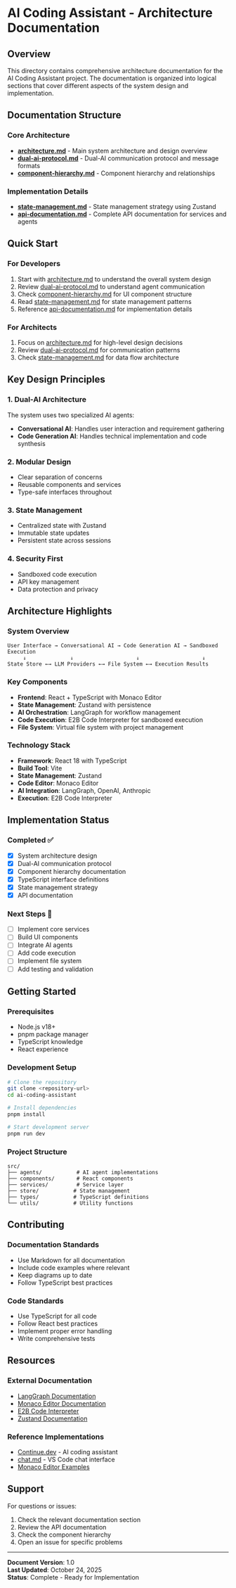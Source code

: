 # AI Coding Assistant - Architecture Documentation

## Overview

This directory contains comprehensive architecture documentation for the AI Coding Assistant project. The documentation is organized into logical sections that cover different aspects of the system design and implementation.

## Documentation Structure

### Core Architecture
- **[architecture.md](./architecture.md)** - Main system architecture and design overview
- **[dual-ai-protocol.md](./dual-ai-protocol.md)** - Dual-AI communication protocol and message formats
- **[component-hierarchy.md](./component-hierarchy.md)** - Component hierarchy and relationships

### Implementation Details
- **[state-management.md](./state-management.md)** - State management strategy using Zustand
- **[api-documentation.md](./api-documentation.md)** - Complete API documentation for services and agents

## Quick Start

### For Developers
1. Start with [architecture.md](./architecture.md) to understand the overall system design
2. Review [dual-ai-protocol.md](./dual-ai-protocol.md) to understand agent communication
3. Check [component-hierarchy.md](./component-hierarchy.md) for UI component structure
4. Read [state-management.md](./state-management.md) for state management patterns
5. Reference [api-documentation.md](./api-documentation.md) for implementation details

### For Architects
1. Focus on [architecture.md](./architecture.md) for high-level design decisions
2. Review [dual-ai-protocol.md](./dual-ai-protocol.md) for communication patterns
3. Check [state-management.md](./state-management.md) for data flow architecture

## Key Design Principles

### 1. Dual-AI Architecture
The system uses two specialized AI agents:
- **Conversational AI**: Handles user interaction and requirement gathering
- **Code Generation AI**: Handles technical implementation and code synthesis

### 2. Modular Design
- Clear separation of concerns
- Reusable components and services
- Type-safe interfaces throughout

### 3. State Management
- Centralized state with Zustand
- Immutable state updates
- Persistent state across sessions

### 4. Security First
- Sandboxed code execution
- API key management
- Data protection and privacy

## Architecture Highlights

### System Overview
```
User Interface → Conversational AI → Code Generation AI → Sandboxed Execution
     ↓              ↓                    ↓                    ↓
State Store ←→ LLM Providers ←→ File System ←→ Execution Results
```

### Key Components
- **Frontend**: React + TypeScript with Monaco Editor
- **State Management**: Zustand with persistence
- **AI Orchestration**: LangGraph for workflow management
- **Code Execution**: E2B Code Interpreter for sandboxed execution
- **File System**: Virtual file system with project management

### Technology Stack
- **Framework**: React 18 with TypeScript
- **Build Tool**: Vite
- **State Management**: Zustand
- **Code Editor**: Monaco Editor
- **AI Integration**: LangGraph, OpenAI, Anthropic
- **Execution**: E2B Code Interpreter

## Implementation Status

### Completed ✅
- [x] System architecture design
- [x] Dual-AI communication protocol
- [x] Component hierarchy documentation
- [x] TypeScript interface definitions
- [x] State management strategy
- [x] API documentation

### Next Steps 🚀
- [ ] Implement core services
- [ ] Build UI components
- [ ] Integrate AI agents
- [ ] Add code execution
- [ ] Implement file system
- [ ] Add testing and validation

## Getting Started

### Prerequisites
- Node.js v18+
- pnpm package manager
- TypeScript knowledge
- React experience

### Development Setup
```bash
# Clone the repository
git clone <repository-url>
cd ai-coding-assistant

# Install dependencies
pnpm install

# Start development server
pnpm run dev
```

### Project Structure
```
src/
├── agents/           # AI agent implementations
├── components/       # React components
├── services/         # Service layer
├── store/           # State management
├── types/           # TypeScript definitions
└── utils/           # Utility functions
```

## Contributing

### Documentation Standards
- Use Markdown for all documentation
- Include code examples where relevant
- Keep diagrams up to date
- Follow TypeScript best practices

### Code Standards
- Use TypeScript for all code
- Follow React best practices
- Implement proper error handling
- Write comprehensive tests

## Resources

### External Documentation
- [LangGraph Documentation](https://langchain-ai.github.io/langgraph/)
- [Monaco Editor Documentation](https://microsoft.github.io/monaco-editor/)
- [E2B Code Interpreter](https://e2b.dev/docs)
- [Zustand Documentation](https://docs.pmnd.rs/zustand/)

### Reference Implementations
- [Continue.dev](https://github.com/continuedev/continue) - AI coding assistant
- [chat.md](https://github.com/rusiaaman/chat.md) - VS Code chat interface
- [Monaco Editor Examples](https://microsoft.github.io/monaco-editor/playground.html)

## Support

For questions or issues:
1. Check the relevant documentation section
2. Review the API documentation
3. Check the component hierarchy
4. Open an issue for specific problems

---

**Document Version**: 1.0  
**Last Updated**: October 24, 2025  
**Status**: Complete - Ready for Implementation
